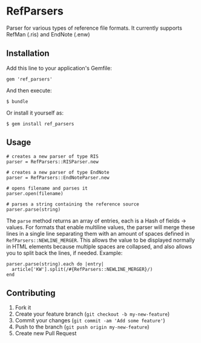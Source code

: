 # RefParsers

Parser for various types of reference file formats. It currently supports RefMan (.ris) and EndNote (.enw)

## Installation

Add this line to your application's Gemfile:

    gem 'ref_parsers'

And then execute:

    $ bundle

Or install it yourself as:

    $ gem install ref_parsers

## Usage

    # creates a new parser of type RIS
    parser = RefParsers::RISParser.new

    # creates a new parser of type EndNote
    parser = RefParsers::EndNoteParser.new

    # opens filename and parses it
    parser.open(filename)

    # parses a string containing the reference source
    parser.parse(string)

The `parse` method returns an array of entries, each is a Hash of fields -> values.
For formats that enable multiline values, the parser will merge these lines in a single line
separating them with an amount of spaces defined in `RefParsers::NEWLINE_MERGER`.
This allows the value to be displayed normally in HTML elements because multiple spaces are collapsed,
and also allows you to split back the lines, if needed. Example:

    parser.parse(string).each do |entry|
      article['KW'].split(/#{RefParsers::NEWLINE_MERGER}/)
    end

## Contributing

1. Fork it
2. Create your feature branch (`git checkout -b my-new-feature`)
3. Commit your changes (`git commit -am 'Add some feature'`)
4. Push to the branch (`git push origin my-new-feature`)
5. Create new Pull Request
